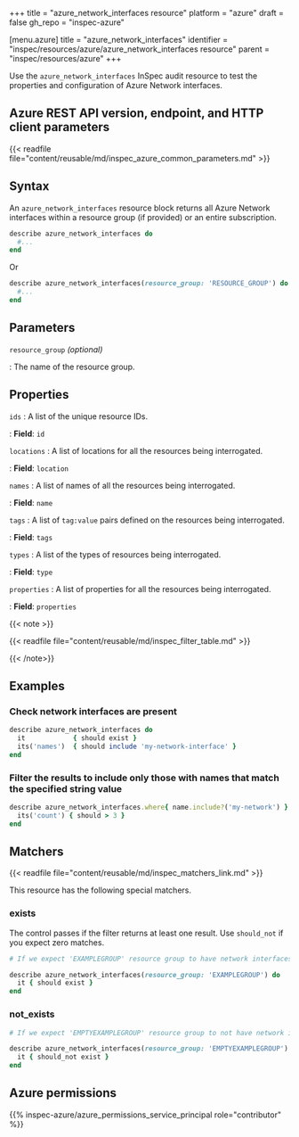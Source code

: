 +++
title = "azure_network_interfaces resource"
platform = "azure"
draft = false
gh_repo = "inspec-azure"

[menu.azure]
title = "azure_network_interfaces"
identifier = "inspec/resources/azure/azure_network_interfaces resource"
parent = "inspec/resources/azure"
+++

Use the `azure_network_interfaces` InSpec audit resource to test the properties and configuration of Azure Network interfaces.

## Azure REST API version, endpoint, and HTTP client parameters

{{< readfile file="content/reusable/md/inspec_azure_common_parameters.md" >}}

## Syntax

An `azure_network_interfaces` resource block returns all Azure Network interfaces within a resource group (if provided) or an entire subscription.

```ruby
describe azure_network_interfaces do
  #...
end
```

Or

```ruby
describe azure_network_interfaces(resource_group: 'RESOURCE_GROUP') do
  #...
end
```

## Parameters

`resource_group` _(optional)_

: The name of the resource group.

## Properties

`ids`
: A list of the unique resource IDs.

: **Field**: `id`

`locations`
: A list of locations for all the resources being interrogated.

: **Field**: `location`

`names`
: A list of names of all the resources being interrogated.

: **Field**: `name`

`tags`
: A list of `tag:value` pairs defined on the resources being interrogated.

: **Field**: `tags`

`types`
: A list of the types of resources being interrogated.

: **Field**: `type`

`properties`
: A list of properties for all the resources being interrogated.

: **Field**: `properties`

{{< note >}}

{{< readfile file="content/reusable/md/inspec_filter_table.md" >}}

{{< /note>}}

## Examples

### Check network interfaces are present

```ruby
describe azure_network_interfaces do
  it            { should exist }
  its('names')  { should include 'my-network-interface' }
end
```

### Filter the results to include only those with names that match the specified string value

```ruby
describe azure_network_interfaces.where{ name.include?('my-network') } do
  its('count') { should > 3 }
end
```

## Matchers

{{< readfile file="content/reusable/md/inspec_matchers_link.md" >}}

This resource has the following special matchers.

### exists

The control passes if the filter returns at least one result. Use `should_not` if you expect zero matches.

```ruby
# If we expect 'EXAMPLEGROUP' resource group to have network interfaces.

describe azure_network_interfaces(resource_group: 'EXAMPLEGROUP') do
  it { should exist }
end
```

### not_exists

```ruby
# If we expect 'EMPTYEXAMPLEGROUP' resource group to not have network interfaces.

describe azure_network_interfaces(resource_group: 'EMPTYEXAMPLEGROUP') do
  it { should_not exist }
end
```

## Azure permissions

{{% inspec-azure/azure_permissions_service_principal role="contributor" %}}
